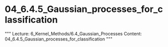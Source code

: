 # 04_6.4.5_Gaussian_processes_for_classification

"""
Lecture: 6_Kernel_Methods/6.4_Gaussian_Processes
Content: 04_6.4.5_Gaussian_processes_for_classification
"""

